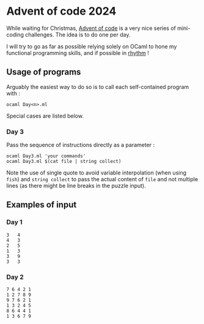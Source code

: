 # Advent of code 2024

While waiting for Christmas, [Advent of code](https://adventofcode.com) is a very nice series of mini-coding challenges. The idea is to do one per day.

I will try to go as far as possible relying solely on OCaml to hone my functional programming skills, and if possible in [rhythm](https://www.youtube.com/watch?v=tZOdrbRKCrI) !

## Usage of programs

Arguably the easiest way to do so is to call each self-contained program with :
```shell
ocaml Day<n>.ml
```

Special cases are listed below.

### Day 3

Pass the sequence of instructions directly as a parameter :
```fish
ocaml Day3.ml 'your commands'
ocaml Day3.ml $(cat file | string collect)
```

Note the use of single quote to avoid variable interpolation (when using `fish`) and `string collect` to pass the actual content of `file` and not multiple lines (as there might be line breaks in the puzzle input).

## Examples of input

### Day 1

```
3   4
4   3
2   5
1   3
3   9
3   3
```

### Day 2

```
7 6 4 2 1
1 2 7 8 9
9 7 6 2 1
1 3 2 4 5
8 6 4 4 1
1 3 6 7 9
```
